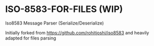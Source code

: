 # ISO-8583-FOR-FILES (WIP)
Iso8583 Message Parser (Serialize/Deserialize)

Initially forked from https://github.com/rohitjoshi/iso8583 and heavily adapted for files parsing

